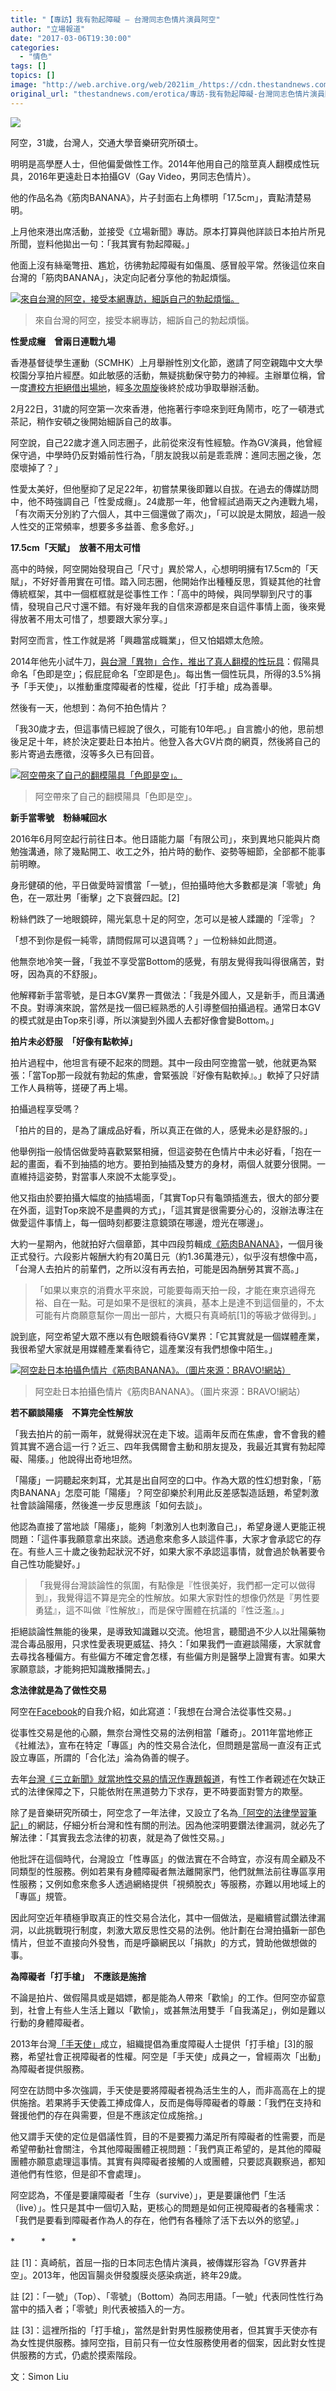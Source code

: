```yaml
---
title: "【專訪】​我有勃起障礙 — 台灣同志色情片演員阿空"
author: "立場報道"
date: "2017-03-06T19:30:00"
categories:
  - "情色"
tags: []
topics: []
image: "http://web.archive.org/web/2021im_/https://cdn.thestandnews.com/media/photos/cache/bananana-30_5uo7p_1200x0.png"
original_url: "thestandnews.com/erotica/專訪-我有勃起障礙-台灣同志色情片演員阿空"
---
```

![](http://web.archive.org/web/2021im_/https://cdn.thestandnews.com/media/photos/cache/bananana-30_5uo7p_1200x0.png)

阿空，31歲，台灣人，交通大學音樂研究所碩士。

明明是高學歷人士，但他偏愛做性工作。2014年他用自己的陰莖真人翻模成性玩具，2016年更遠赴日本拍攝GV（Gay Video，男同志色情片）。

他的作品名為《筋肉BANANA》，片子封面右上角標明「17.5cm」，賣點清楚易明。

上月他來港出席活動，並接受《立場新聞》專訪。原本打算與他詳談日本拍片所見所聞，豈料他拋出一句：「我其實有勃起障礙。」

他面上沒有絲毫彆扭、尷尬，彷彿勃起障礙有如傷風、感冒般平常。然後這位來自台灣的「筋肉BANANA」，決定向記者分享他的勃起煩惱。

[![來自台灣的阿空，接受本網專訪，細訴自己的勃起煩惱。](http://web.archive.org/web/2021im_/https://cdn.thestandnews.com/media/photos/cache/IMG_4233_c9toJ_2nK8J_1200x0.png)](http://web.archive.org/web/20210628163826/https://cdn.thestandnews.com/media/photos/cache/IMG_4233_c9toJ_2nK8J_1200x0.png)

> 來自台灣的阿空，接受本網專訪，細訴自己的勃起煩惱。

**性愛成癮　曾兩日連戰九場**

香港基督徒學生運動（SCMHK）上月舉辦性別文化節，邀請了阿空親臨中文大學校園分享拍片經歷。如此敏感的活動，無疑挑動保守勢力的神經。主辦單位稱，曾一度[遭校方拒絕借出場地](../../lgbtq/%E4%B8%AD%E5%A4%A7%E6%8B%92%E7%B5%95%E5%80%9F%E5%A0%B4%E8%BE%A6%E6%80%A7%E5%88%A5%E6%96%87%E5%8C%96%E7%AF%80-%E8%A2%AB%E8%BD%9F%E6%89%93%E5%A3%93%E5%AD%B8%E8%A1%93%E8%87%AA%E7%94%B1/)，經[多次周旋](../../lgbtq/%E6%80%A7%E5%88%A5%E6%96%87%E5%8C%96%E7%AF%80%E5%AE%A3%E5%B8%83%E5%8F%96%E6%B6%88-%E5%90%8C%E6%9C%9F%E6%94%B9%E8%BE%A6%E7%AC%AC%E5%9B%9B%E5%B1%86-%E5%9C%96%E5%86%8D%E9%97%96%E9%97%9C%E5%90%91%E4%B8%AD%E5%A4%A7%E5%80%9F%E5%A0%B4/)後終於成功爭取舉辦活動。

2月22日，31歲的阿空第一次來香港，他拖著行李喼來到旺角鬧市，吃了一頓港式茶記，稍作安頓之後開始細訴自己的故事。

阿空說，自己22歲才進入同志圈子，此前從來沒有性經驗。作為GV演員，他曾經保守過，中學時仍反對婚前性行為，「朋友說我以前是乖乖牌：進同志圈之後，怎麼壞掉了？」

性愛太美好，但他壓抑了足足22年，初嘗禁果後即難以自拔。在過去的傳媒訪問中，他不時強調自己「性愛成癮」。24歲那一年，他曾經試過兩天之內連戰九場，「有次兩天分別約了六個人，其中三個還做了兩次」，「可以說是太開放，超過一般人性交的正常頻率，想要多多益善、愈多愈好。」

**17.5cm「天賦」　放著不用太可惜**

高中的時候，阿空開始發現自己「尺寸」異於常人，心想明明擁有17.5cm的「天賦」，不好好善用實在可惜。踏入同志圈，他開始作出種種反思，質疑其他的社會傳統框架，其中一個框框就是從事性工作：「高中的時候，與同學聊到尺寸的事情，發現自己尺寸還不錯。有好幾年我的自信來源都是來自這件事情上面，後來覺得放著不用太可惜了，想要跟大家分享。」

對阿空而言，性工作就是將「興趣當成職業」，但又怕娼嫖太危險。

2014年他先小試牛刀，[與台灣「異物」合作，推出了真人翻模的性玩具](http://web.archive.org/web/20210628163826/http://www.yiwu.io/)：假陽具命名「色即是空」；假屁屁命名「空即是色」。每出售一個性玩具，所得的3.5%捐予「手天使」，以推動重度障礙者的性權，從此「打手槍」成為善舉。

然後有一天，他想到：為何不拍色情片？

「我30歲才去，但這事情已經說了很久，可能有10年吧。」自言膽小的他，思前想後足足十年，終於決定要赴日本拍片。他登入各大GV片商的網頁，然後將自己的影片寄過去應徵，沒等多久已有回音。

[![阿空帶來了自己的翻模陽具「色即是空」。](http://web.archive.org/web/2021im_/https://cdn.thestandnews.com/media/photos/cache/IMG_4245_ogMFq_GJfoS_1200x0.png)](http://web.archive.org/web/20210628163826/https://cdn.thestandnews.com/media/photos/cache/IMG_4245_ogMFq_GJfoS_1200x0.png)

> 阿空帶來了自己的翻模陽具「色即是空」。

**新手當零號　粉絲喊回水**

2016年6月阿空起行前往日本。他日語能力屬「有限公司」，來到異地只能與片商勉強溝通，除了幾點開工、收工之外，拍片時的動作、姿勢等細節，全部都不能事前明瞭。

身形健碩的他，平日做愛時習慣當「一號」，但拍攝時他大多數都是演「零號」角色，在一眾壯男「衝擊」之下哀聲四起。\[2\]

粉絲們跌了一地眼鏡碎，陽光氣息十足的阿空，怎可以是被人蹂躪的「淫零」？

「想不到你是假一純零，請問假屌可以退貨嗎？」一位粉絲如此問道。

他無奈地冷笑一聲，「我並不享受當Bottom的感覺，有朋友覺得我叫得很痛苦，對呀，因為真的不舒服」。

他解釋新手當零號，是日本GV業界一貫做法：「我是外國人，又是新手，而且溝通不良。對導演來說，當然是找一個已經熟悉的人引導整個拍攝過程。通常日本GV的模式就是由Top來引導，所以演變到外國人去都好像會變Bottom。」

**拍片未必舒服　「好像有點軟掉」**

拍片過程中，他坦言有硬不起來的問題。其中一段由阿空擔當一號，他就更為緊張：「當Top那一段就有勃起的焦慮，會緊張說『好像有點軟掉』。」軟掉了只好請工作人員稍等，搓硬了再上場。

拍攝過程享受嗎？

「拍片的目的，是為了讓成品好看，所以真正在做的人，感覺未必是舒服的。」

他舉例指一般情侶做愛時喜歡緊緊相擁，但這姿勢在色情片中未必好看，「抱在一起的畫面，看不到抽插的地方。要拍到抽插及雙方的身材，兩個人就要分很開。一直維持這姿勢，對當事人來說不太能享受」。

他又指由於要拍攝大幅度的抽插場面，「其實Top只有龜頭插進去，很大的部分要在外面，這對Top來說不是盡興的方式」，「這其實是很需要分心的，沒辦法專注在做愛這件事情上，每一個時刻都要注意鏡頭在哪邊，燈光在哪邊」。

大約一星期內，他就拍好六個章節，其中四段剪輯成[《筋肉BANANA》](http://web.archive.org/web/20210628163826/http://www.bravo-oooops.com/br173.html)，一個月後正式發行。六段影片報酬大約有20萬日元（約1.36萬港元），似乎沒有想像中高，「台灣人去拍片的前輩們，之所以沒有再去拍，可能是因為酬勞其實不高。」

> 「如果以東京的消費水平來說，可能要每兩天拍一段，才能在東京過得充裕、自在一點。可是如果不是很紅的演員，基本上是達不到這個量的，不太可能有片商願意幫你一周出一部片，大概只有真崎航\[1\]的等級才做得到。」

說到底，阿空希望大眾不應以有色眼鏡看待GV業界：「它其實就是一個媒體產業，我很希望大家就是用媒體產業看待它，這產業沒有我們想像中陌生。」

[![阿空赴日本拍攝色情片《筋肉BANANA》。（圖片來源：BRAVO!網站）](http://web.archive.org/web/2021im_/https://cdn.thestandnews.com/media/photos/cache/Screen20Shot202017-03-0620at205.08.3520PM20copy_HLNyC_1200x0.png)](http://web.archive.org/web/20210628163826/https://cdn.thestandnews.com/media/photos/cache/Screen20Shot202017-03-0620at205.08.3520PM20copy_HLNyC_1200x0.png)

> 阿空赴日本拍攝色情片《筋肉BANANA》。（圖片來源：BRAVO!網站）

**若不願談陽痿　不算完全性解放**

「我去拍片的前一兩年，就覺得狀況在走下坡。這兩年反而在焦慮，會不會我的體質其實不適合這一行？近三、四年我偶爾會主動和朋友提及，我最近其實有勃起障礙、陽痿。」他說得出奇地坦然。

「陽痿」一詞聽起來刺耳，尤其是出自阿空的口中。作為大眾的性幻想對象，「筋肉BANANA」怎麼可能「陽痿」？阿空卻樂於利用此反差感製造話題，希望刺激社會談論陽痿，然後進一步反思應該「如何去談」。

他認為直接了當地談「陽痿」，能夠「刺激別人也刺激自己」，希望身邊人更能正視問題：「這件事我願意拿出來談。透過愈來愈多人談這件事，大家才會承認它的存在。有些人三十歲之後勃起狀況不好，如果大家不承認這事情，就會過於執著要令自己性功能變好。」

> 「我覺得台灣談論性的氛圍，有點像是『性很美好，我們都一定可以做得到』，我覺得這不算是完全的性解放。如果大家對性的想像仍然是『男性要勇猛』，這不叫做『性解放』，而是保守團體在抗議的『性泛濫』。」

拒絕談論性無能的後果，是導致知識難以交流。他坦言，聽聞過不少人以壯陽藥物混合毒品服用，只求性愛表現更威猛、持久：「如果我們一直避談陽痿，大家就會去尋找各種偏方。有些偏方不確定會怎樣，有些偏方則是醫學上證實有害。如果大家願意談，才能夠把知識散播開去。」

**念法律就是為了做性交易**

阿空在[Facebook](http://web.archive.org/web/20210628163826/https://www.facebook.com/kong.sex/)的自我介紹，如此寫道：「我想在台灣合法從事性交易。」

從事性交易是他的心願，無奈台灣性交易的法例相當「離奇」。2011年當地修正《社維法》，宣布在特定「專區」內的性交易合法化，但問題是當局一直沒有正式設立專區，所謂的「合化法」淪為偽善的幌子。

去年[台灣《三立新聞》就當地性交易的情況作專題報道](http://web.archive.org/web/20210628163826/http://www.setn.com/News.aspx?NewsID=151087)，有性工作者親述在欠缺正式的法律保障之下，只能依附在黑道勢力下求存，更不時要面對警方的欺壓。

除了是音樂研究所碩士，阿空念了一年法律，又設立了名為[「阿空的法律學習筆記」](http://web.archive.org/web/20210628163826/http://law-learning-note.blogspot.hk/2014/09/unsafe-sexual-behavior.html)的網誌，仔細分析台灣和性有關的刑法。因為他深明要鑽法律漏洞，就必先了解法律：「其實我去念法律的初衷，就是為了做性交易。」

他批評在這個時代，台灣設立「性專區」的做法實在不合時宜，亦沒有周全顧及不同類型的性服務。例如若果有身體障礙者無法離開家門，他們就無法前往專區享用性服務；又例如愈來愈多人透過網絡提供「視頻脫衣」等服務，亦難以用地域上的「專區」規管。

因此阿空近年積極爭取真正的性交易合法化，其中一個做法，是繼續嘗試鑽法律漏洞，以此挑戰現行制度，刺激大眾反思性交易的法例。他計劃在台灣拍攝新一部色情片，但並不直接向外發售，而是呼籲網民以「捐款」的方式，贊助他做想做的事。

**為障礙者「打手槍」　不應該是施捨**

不論是拍片、做假陽具或是娼嫖，都是能為人帶來「歡愉」的工作。但阿空亦留意到，社會上有些人生活上難以「歡愉」，或甚無法用雙手「自我滿足」，例如是難以行動的身體障礙者。

2013年台灣[「手天使」](http://web.archive.org/web/20210628163826/http://www.handjobtw.org/?page_id=2)成立，組織提倡為重度障礙人士提供「打手槍」\[3\]的服務，希望社會正視障礙者的性權。阿空是「手天使」成員之一，曾經兩次「出動」為障礙者提供服務。

阿空在訪問中多次強調，手天使是要將障礙者視為活生生的人，而非高高在上的提供施捨。若果將手天使義工捧成偉人，反而是侮辱障礙者的尊嚴：「我們在支持和聲援他們的存在與需要，但是不應該定位成施捨。」

他又謂手天使的定位是倡議性質，目的不是要獨力滿足所有障礙者的性需要，而是希望帶動社會關注，令其他障礙團體正視問題：「我們真正希望的，是其他的障礙團體亦願意處理這事情。其實有與障礙者接觸的人或團體，只要認真觀察過，都知道他們有性慾，但是卻不會處理」。

阿空認為，不僅是要讓障礙者「生存（survive）」，更是要讓他們「生活（live）」。性只是其中一個切入點，更核心的問題是如何正視障礙者的各種需求：「我們是要看到障礙者作為人的存在，他們有各種除了活下去以外的慾望。」

\*　　　\*　　　\*

註 \[1\]：真崎航，首屈一指的日本同志色情片演員，被傳媒形容為「GV界蒼井空」。2013年，他因盲腸炎併發腹膜炎感染病逝，終年29歲。

註 \[2\]：「一號」（Top）、「零號」（Bottom）為同志用語。「一號」代表同性性行為當中的插入者；「零號」則代表被插入的一方。

註 \[3\]：這裡所指的「打手槍」，當然是針對男性服務使用者，但其實手天使亦有為女性提供服務。據阿空指，目前只有一位女性服務使用者的個案，因此對女性提供服務的方式，仍處於摸索階段。

文：Simon Liu